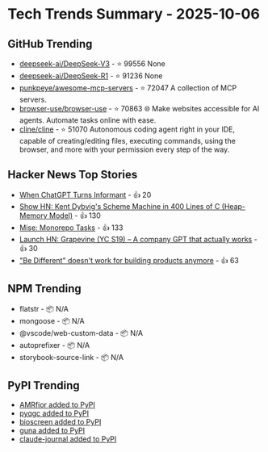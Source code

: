 # Tech Trends Summary - 2025-10-06

## GitHub Trending
- [deepseek-ai/DeepSeek-V3](https://github.com/deepseek-ai/DeepSeek-V3) - ⭐ 99556
  None
- [deepseek-ai/DeepSeek-R1](https://github.com/deepseek-ai/DeepSeek-R1) - ⭐ 91236
  None
- [punkpeye/awesome-mcp-servers](https://github.com/punkpeye/awesome-mcp-servers) - ⭐ 72047
  A collection of MCP servers.
- [browser-use/browser-use](https://github.com/browser-use/browser-use) - ⭐ 70863
  🌐 Make websites accessible for AI agents. Automate tasks online with ease.
- [cline/cline](https://github.com/cline/cline) - ⭐ 51070
  Autonomous coding agent right in your IDE, capable of creating/editing files, executing commands, using the browser, and more with your permission every step of the way.

## Hacker News Top Stories
- [When ChatGPT Turns Informant](https://www.futureofbeinghuman.com/p/when-chatgpt-turns-snitch) - 👍 20
- [Show HN: Kent Dybvig's Scheme Machine in 400 Lines of C (Heap-Memory Model)](https://gist.github.com/swatson555/8cc36d8d022d7e5cc44a5edb2c4f7d0b) - 👍 130
- [Mise: Monorepo Tasks](https://github.com/jdx/mise/discussions/6564) - 👍 133
- [Launch HN: Grapevine (YC S19) – A company GPT that actually works](https://getgrapevine.ai/) - 👍 30
- ["Be Different" doesn't work for building products anymore](https://iamcharliegraham.substack.com/p/be-different-doesnt-work-for-building) - 👍 63

## NPM Trending
- flatstr - 📦 N/A
- mongoose - 📦 N/A
- @vscode/web-custom-data - 📦 N/A
- autoprefixer - 📦 N/A
- storybook-source-link - 📦 N/A

## PyPI Trending
- [AMRfior added to PyPI](https://pypi.org/project/amrfior/)
- [pyqgc added to PyPI](https://pypi.org/project/pyqgc/)
- [bioscreen added to PyPI](https://pypi.org/project/bioscreen/)
- [guna added to PyPI](https://pypi.org/project/guna/)
- [claude-journal added to PyPI](https://pypi.org/project/claude-journal/)
